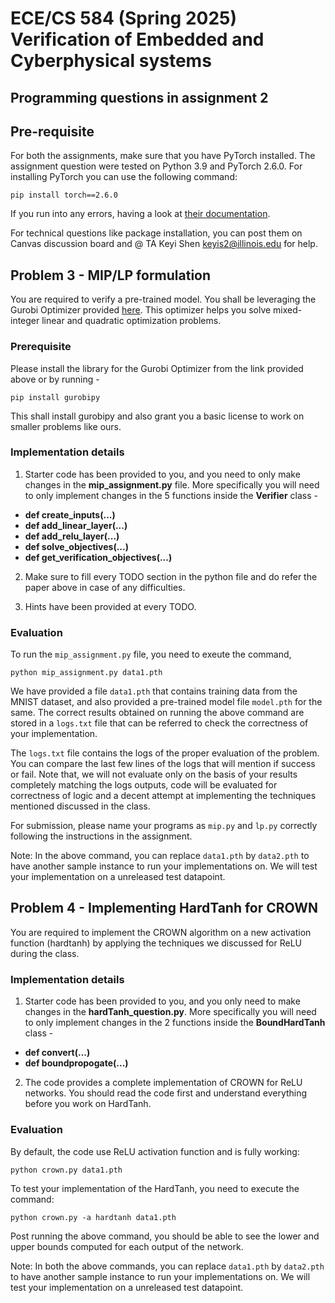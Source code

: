 ﻿# ECE/CS 584 (Spring 2025) Verification of Embedded and Cyberphysical systems

## Programming questions in assignment 2

## Pre-requisite
For both the assignments, make sure that you have PyTorch installed. The assignment question were tested on Python 3.9 and PyTorch 2.6.0. For installing PyTorch you can use the following command:

```
pip install torch==2.6.0
```

If you run into any errors, having a look at [their documentation](https://pytorch.org/get-started/locally/).

For technical questions like package installation, you can post them on Canvas discussion board and @ TA Keyi Shen <keyis2@illinois.edu> for help.

## Problem 3 - MIP/LP formulation

You are required to verify a pre-trained model.  You shall be leveraging the Gurobi Optimizer provided [here](https://pypi.org/project/gurobipy/). This optimizer helps you solve mixed-integer linear and quadratic optimization problems. 

### Prerequisite 
Please install the library for the Gurobi Optimizer from the link provided above or by running - 
```
pip install gurobipy
```
This shall install gurobipy and also grant you a basic license to work on smaller problems like ours.



### Implementation details

1. Starter code has been provided to you, and you need to only make changes in the **mip_assignment.py** file. More specifically you will need to only implement changes in the 5 functions inside the **Verifier** class -
- **def create_inputs(...)**
- **def add_linear_layer(...)**
- **def add_relu_layer(...)**
- **def solve_objectives(...)**
- **def get_verification_objectives(...)**

2. Make sure to fill every TODO section in the python file and do refer the paper above in case of any difficulties.

3. Hints have been provided at every TODO.

### Evaluation
To run the `mip_assignment.py` file, you need to exeute the command, 

```
python mip_assignment.py data1.pth
```

We have provided a file `data1.pth` that contains training data from the MNIST dataset, and also provided a pre-trained model file `model.pth` for the same. The correct results obtained on running the above command are stored in a `logs.txt` file that can be referred to check the correctness of your implementation.

The `logs.txt` file contains the logs of the proper evaluation of the problem. You can compare the last few lines of the logs that will mention if success or fail. Note that, we will not evaluate only on the basis of your results completely matching the logs outputs, code will be evaluated for correctness of logic and a decent attempt at implementing the techniques mentioned discussed in the class.

For submission, please name your programs as `mip.py` and `lp.py` correctly following the instructions in the assignment.

Note: In the above command, you can replace `data1.pth` by `data2.pth` to have another sample instance to run your implementations on. We will test your implementation on a unreleased test datapoint.
 
## Problem 4 - Implementing HardTanh for CROWN 

You are required to implement the CROWN algorithm on a new activation function (hardtanh) by applying the techniques we discussed for ReLU during the class.

### Implementation details
1. Starter code has been provided to you, and you only need to make changes in the **hardTanh_question.py**. 
More specifically you will need to only implement changes in the 2 functions inside the **BoundHardTanh** class -
- **def convert(...)**
- **def boundpropogate(...)**

2. The code provides a complete implementation of CROWN for ReLU networks. You should read the code first and understand everything before you work on HardTanh.

### Evaluation

By default, the code use ReLU activation function and is fully working:

```
python crown.py data1.pth
```

To test your implementation of the HardTanh, you need to execute the command:

```
python crown.py -a hardtanh data1.pth
```

Post running the above command, you should be able to see the lower and upper bounds computed for each output of the network.

Note: In both the above commands, you can replace `data1.pth` by `data2.pth` to have another sample instance to run your implementations on. We will test your implementation on a unreleased test datapoint.
